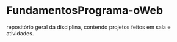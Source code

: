 # FundamentosPrograma-oWeb
repositório geral da disciplina, contendo projetos feitos em sala e atividades.

